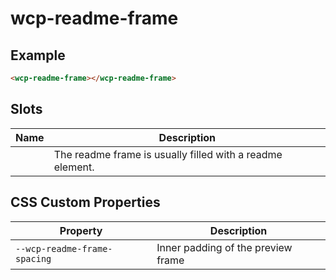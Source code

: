# wcp-readme-frame

## Example

```html
<wcp-readme-frame></wcp-readme-frame>
```

## Slots

| Name | Description                                      |
|------|--------------------------------------------------|
|      | The readme frame is usually filled with a readme element. |

## CSS Custom Properties

| Property                     | Description                        |
|------------------------------|------------------------------------|
| `--wcp-readme-frame-spacing` | Inner padding of the preview frame |
